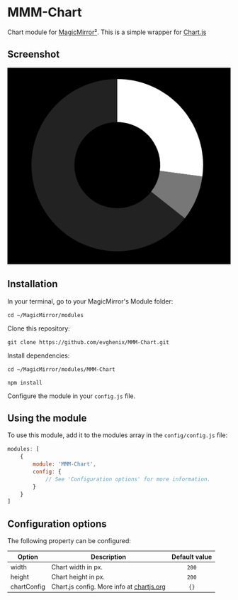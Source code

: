 # MMM-Chart
Chart module for [MagicMirror²](https://github.com/MagicMirrorOrg/MagicMirror). This is a simple wrapper for [Chart.js](http://www.chartjs.org/)

## Screenshot
![](.github/example.png)

## Installation

In your terminal, go to your MagicMirror's Module folder:
````
cd ~/MagicMirror/modules
````

Clone this repository:
````
git clone https://github.com/evghenix/MMM-Chart.git
````

Install dependencies:
````
cd ~/MagicMirror/modules/MMM-Chart
````

````
npm install
````

Configure the module in your `config.js` file.

## Using the module

To use this module, add it to the modules array in the `config/config.js` file:
````javascript
modules: [
	{
		module: 'MMM-Chart',
		config: {
			// See 'Configuration options' for more information.
		}
	}
]
````

## Configuration options

The following property can be configured:

| Option      | Description             | Default value |
| ------------|-------------------------|:-------------:|
| width       | Chart width in px.      | ```200```     |
| height      | Chart height in px.     | ```200```     |
| chartConfig | Chart.js config. More info at [chartjs.org](http://www.chartjs.org/) | ```{}``` |
